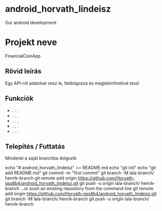 # android_horvath_lindeisz
Our android development
# Projekt neve
FinancialCoinApp

## Rövid leírás
Egy API-ról adatokat vesz le, feldolgozza és megtekinthetővé teszi

## Funkciók
- . . .  <!-- Funkció 1 -->
- . . .  <!-- Funkció 2 -->
- . . .  <!-- Funkció 3 -->
- . . .  <!-- Funkció 4 (ha van) -->
- . . .  <!-- Funkció 5 (ha van) -->

## Telepítés / Futtatás

Mindenki a saját branchba dolgozik

echo "# android_horvath_lindeisz" >> README.md
echo "git init"
echo "git add README.md"
git commit -m "first commit"
git branch -M lala-branch/ henrik-branch
git remote add origin https://github.com/Horvath-qss8b4/android_horvath_lindeisz.git
git push -u origin lala-branch/ henrik-branch
…or push an existing repository from the command line
git remote add origin https://github.com/Horvath-qss8b4/android_horvath_lindeisz.git
git branch -M lala-branch/ henrik-branch
git push -u origin lala-branch/ henrik-branch
